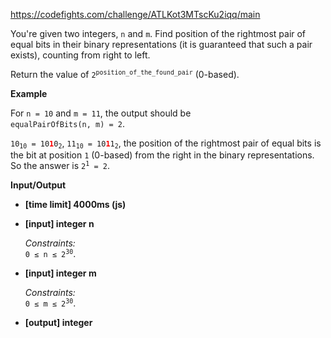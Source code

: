 https://codefights.com/challenge/ATLKot3MTscKu2iqq/main
<p>You're given two integers, <code>n</code> and <code>m</code>. Find position of the rightmost pair of equal bits in their binary representations (it is guaranteed that such a pair exists), counting from right to left.</p>
<p>Return the value of <code>2<sup>position_of_the_found_pair</sup></code> (0-based).</p>
<p><strong>Example</strong></p>
<p>For <code>n = 10</code> and <code>m = 11</code>, the output should be<br>
<code>equalPairOfBits(n, m) = 2</code>.</p>
<p><code>10<sub>10</sub> = 10<b><font color="red">1</font></b>0<sub>2</sub></code>, <code>11<sub>10</sub> = 10<b><font color="red">1</font></b>1<sub>2</sub></code>, the position of the rightmost pair of equal bits is the bit at position <code>1</code> (0-based) from the right in the binary representations.<br>
So the answer is <code>2<sup>1</sup> = 2</code>.</p>
<p><strong>Input/Output</strong></p>
<ul>
<li><strong>[time limit] 4000ms (js)</strong></li>
</ul>
<ul>
<li>
<p><strong>[input] integer n</strong></p>
<p><em>Constraints:</em><br>
<code>0 ≤ n ≤ 2<sup>30</sup></code>.</p>
</li>
</ul>
<ul>
<li>
<p><strong>[input] integer m</strong></p>
<p><em>Constraints:</em><br>
<code>0 ≤ m ≤ 2<sup>30</sup></code>.</p>
</li>
</ul>
<ul>
<li><strong>[output] integer</strong></li>
</ul>
